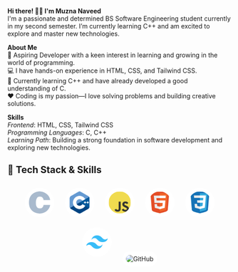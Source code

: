 **Hi there! 👋🏻 I'm Muzna Naveed**  
I'm a passionate and determined BS Software Engineering student currently in my second semester. I’m currently learning C++ and am excited to explore and master new technologies.  

**About Me**  
🌟 Aspiring Developer with a keen interest in learning and growing in the world of programming.  
💻 I have hands-on experience in HTML, CSS, and Tailwind CSS.  
🌱 Currently learning C++ and have already developed a good understanding of C.  
❤️ Coding is my passion—I love solving problems and building creative solutions.  

**Skills**  
*Frontend*: HTML, CSS, Tailwind CSS  
*Programming Languages*: C, C++  
*Learning Path*: Building a strong foundation in software development and exploring new technologies. 

## 🚀 Tech Stack & Skills

<p align="center">
  <img src="https://raw.githubusercontent.com/devicons/devicon/master/icons/c/c-original.svg" alt="C" width="50" height="50" style="margin: 10px; border-radius: 50px; background-color: white; padding: 8px;">
  <img src="https://raw.githubusercontent.com/devicons/devicon/master/icons/cplusplus/cplusplus-original.svg" alt="C++" width="50" height="50" style="margin: 10px; border-radius: 50px; background-color: white; padding: 8px;">
  <img src="https://raw.githubusercontent.com/devicons/devicon/master/icons/javascript/javascript-original.svg" alt="JavaScript" width="50" height="50" style="margin: 10px; border-radius: 50px; background-color: white; padding: 8px;">
  <img src="https://raw.githubusercontent.com/devicons/devicon/master/icons/html5/html5-original.svg" alt="HTML5" width="50" height="50" style="margin: 10px; border-radius: 50px; background-color: white; padding: 8px;">
  <img src="https://raw.githubusercontent.com/devicons/devicon/master/icons/css3/css3-original.svg" alt="CSS3" width="50" height="50" style="margin: 10px; border-radius: 50px; background-color: white; padding: 8px;">
  <img src="https://raw.githubusercontent.com/devicons/devicon/master/icons/tailwindcss/tailwindcss-original.svg" alt="Tailwind CSS" width="50" height="50" style="margin: 10px; border-radius: 50px; background-color: white; padding: 8px;">
  <img src="https://github.githubassets.com/images/modules/logos_page/GitHub-Mark.png" alt="GitHub" width="50" height="50" style="margin: 10px; border-radius: 50px; background-color: white; padding: 8px;">
</p>






